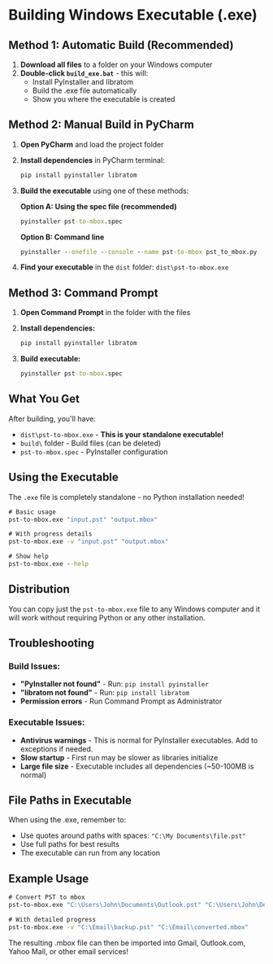 # Building Windows Executable (.exe)

## Method 1: Automatic Build (Recommended)

1. **Download all files** to a folder on your Windows computer
2. **Double-click `build_exe.bat`** - this will:
   - Install PyInstaller and libratom
   - Build the .exe file automatically
   - Show you where the executable is created

## Method 2: Manual Build in PyCharm

1. **Open PyCharm** and load the project folder
2. **Install dependencies** in PyCharm terminal:
   ```cmd
   pip install pyinstaller libratom
   ```

3. **Build the executable** using one of these methods:

   **Option A: Using the spec file (recommended)**
   ```cmd
   pyinstaller pst-to-mbox.spec
   ```

   **Option B: Command line**
   ```cmd
   pyinstaller --onefile --console --name pst-to-mbox pst_to_mbox.py
   ```

4. **Find your executable** in the `dist` folder: `dist\pst-to-mbox.exe`

## Method 3: Command Prompt

1. **Open Command Prompt** in the folder with the files
2. **Install dependencies:**
   ```cmd
   pip install pyinstaller libratom
   ```

3. **Build executable:**
   ```cmd
   pyinstaller pst-to-mbox.spec
   ```

## What You Get

After building, you'll have:
- `dist\pst-to-mbox.exe` - **This is your standalone executable!**
- `build\` folder - Build files (can be deleted)
- `pst-to-mbox.spec` - PyInstaller configuration

## Using the Executable

The `.exe` file is completely standalone - no Python installation needed!

```cmd
# Basic usage
pst-to-mbox.exe "input.pst" "output.mbox"

# With progress details
pst-to-mbox.exe -v "input.pst" "output.mbox"

# Show help
pst-to-mbox.exe --help
```

## Distribution

You can copy just the `pst-to-mbox.exe` file to any Windows computer and it will work without requiring Python or any other installation.

## Troubleshooting

### Build Issues:
- **"PyInstaller not found"** - Run: `pip install pyinstaller`
- **"libratom not found"** - Run: `pip install libratom`
- **Permission errors** - Run Command Prompt as Administrator

### Executable Issues:
- **Antivirus warnings** - This is normal for PyInstaller executables. Add to exceptions if needed.
- **Slow startup** - First run may be slower as libraries initialize
- **Large file size** - Executable includes all dependencies (~50-100MB is normal)

## File Paths in Executable

When using the .exe, remember to:
- Use quotes around paths with spaces: `"C:\My Documents\file.pst"`
- Use full paths for best results
- The executable can run from any location

## Example Usage

```cmd
# Convert PST to mbox
pst-to-mbox.exe "C:\Users\John\Documents\Outlook.pst" "C:\Users\John\Desktop\emails.mbox"

# With detailed progress
pst-to-mbox.exe -v "C:\Email\backup.pst" "C:\Email\converted.mbox"
```

The resulting .mbox file can then be imported into Gmail, Outlook.com, Yahoo Mail, or other email services!